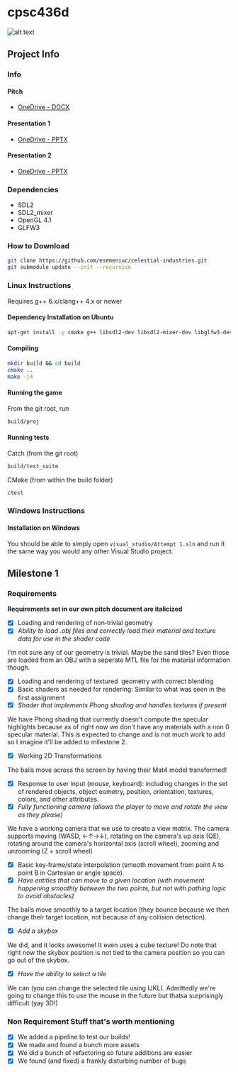 # cpsc436d

![alt text](https://github.com/esemeniuc/celestial-industries/blob/master/data/textures/Celestial-Industries.png "Celestial Industries Logo")

## Project Info

### Info

#### Pitch
- [OneDrive - DOCX](https://onedrive.live.com/view.aspx?resid=C3F0298314E4ECCD!284946&ithint=file%2cdocx&app=Word&authkey=!AJgdQbFssTUXqhU)

#### Presentation 1
- [OneDrive - PPTX](https://onedrive.live.com/view.aspx?resid=C3F0298314E4ECCD!295036&ithint=file%2cpptx&app=PowerPoint&authkey=!AHZauhwFBn72fPo)

#### Presentation 2
- [OneDrive - PPTX](https://onedrive.live.com/view.aspx?resid=C3F0298314E4ECCD!303764&ithint=file%2cpptx&app=PowerPoint&authkey=!APpASRWldZN18Xs)

### Dependencies
- SDL2
- SDL2_mixer
- OpenGL 4.1
- GLFW3

### How to Download
```bash
git clone https://github.com/esemeniuc/celestial-industries.git
git submodule update --init --recursive
```

### Linux Instructions
Requires g++ 6.x/clang++ 4.x or newer

#### Dependency Installation on Ubuntu
```bash
apt-get install -y cmake g++ libsdl2-dev libsdl2-mixer-dev libglfw3-dev
```

#### Compiling
```bash
mkdir build && cd build
cmake ..
make -j4
```

#### Running the game
From the git root, run
```bash
build/proj
```

#### Running tests
Catch (from the git root)
```bash
build/test_suite
```

CMake (from within the build folder)
```bash
ctest
```

### Windows Instructions

#### Installation on Windows

You should be able to simply open `visual_studio/Attempt 1.sln` and run it the same way you would any other Visual Studio project.

## Milestone 1

### Requirements

**Requirements set in our own pitch document are italicized**

 - [x] Loading and rendering of non‐trivial geometry 
 - [x] *Ability to load .obj files and correctly load their material and texture data for use in the shader code*
 
I'm not sure any of our geometry is trivial. Maybe the sand tiles? Even those are loaded from an OBJ with a seperate MTL file for the material information though.

 - [x] Loading and rendering of textured  geometry with correct blending 
 - [x] Basic shaders as needed for rendering: Similar to what was
seen in the first assignment 
 - [x] *Shader that implements Phong shading and handles textures if present*
 
We have Phong shading that currently doesn't compute the specular highlights because as of right now we don't have any materials with a non 0 specular material. This is expected to change and is not much work to add so I imagine it'll be added to milestone 2.

 - [x] Working 2D Transformations 

The balls move across the screen by having their Mat4 model transformed! 

 - [x] Response to user input (mouse, keyboard): including changes in the set of rendered objects, object eometry, position, orientation, textures, colors, and other attributes.  
 - [x] *Fully functioning camera (allows the player to move and rotate the view as they please)*

We have a working camera that we use to create a view matrix. The camera supports moving (WASD, ←↑→↓), rotating on the camera's up axis (QE), rotating around the camera's horizontal axis (scroll wheel), zooming and unzooming (Z + scroll wheel)

 - [x] Basic key‐frame/state interpolation (smooth movement from point A to point B in Cartesian or angle space).  
 - [x] *Have entities that can move to a given location (with movement happening smoothly between the two points, but not with pathing logic to avoid obstacles)*
 
The balls move smoothly to a target location (they bounce because we then change their target location, not because of any collision detection).

 - [x] *Add a skybox*
 
 We did, and it looks awesome! It even uses a cube texture! Do note that right now the skybox position is not tied to the camera position so you can go out of the skybox. 

- [x] *Have the ability to select a tile*

We can (you can change the selected tile using IJKL). Admittedly we're going to change this to use the mouse in the future but thatsa surprisingly difficult (yay 3D!)

### Non Requirement Stuff that's worth mentioning

 - [x] We added a pipeline to test our builds!
 - [x] We made and found a bunch more assets
 - [x] We did a bunch of refactoring so future additions are easier
 - [x] We found (and fixed) a frankly disturbing number of bugs
